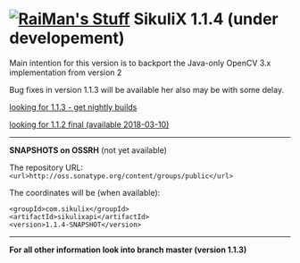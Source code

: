[![RaiMan's Stuff](https://raw.github.com/RaiMan/SikuliX-2014-Docs/master/src/main/resources/docs/source/RaiManStuff64.png)](http://www.sikuli.org) SikuliX 1.1.4 (under developement)
============

Main intention for this version is to backport the Java-only OpenCV 3.x implementation from version 2

Bug fixes in version 1.1.3 will be available her also may be with some delay. 

[looking for 1.1.3 - get nightly builds](https://raiman.github.io/SikuliX1/nightly.html)

[looking for 1.1.2 final (available 2018-03-10)](https://launchpad.net/sikuli/sikulix/1.1.2)

<hr>

**SNAPSHOTS on OSSRH** (not yet available)<br>

The repository URL:<br>
`<url>http://oss.sonatype.org/content/groups/public</url>`<br>

The coordinates will be (when available):
```
<groupId>com.sikulix</groupId>
<artifactId>sikulixapi</artifactId>
<version>1.1.4-SNAPSHOT</version>
```

<hr>

**For all other information look into branch master (version 1.1.3)**

